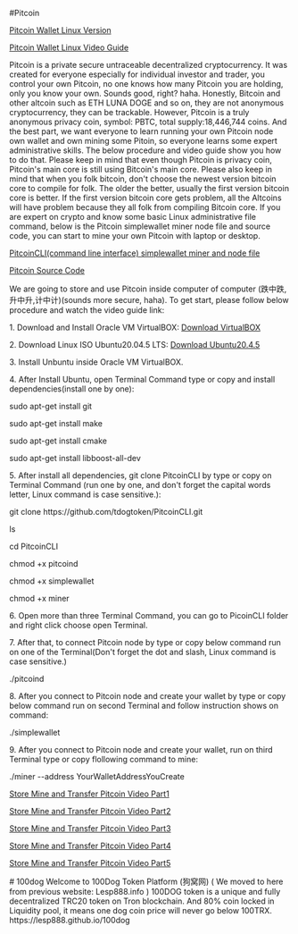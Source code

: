 #Pitcoin
<p> <a href="https://github.com/tdogtoken/pitcoinwallet" target="_blank" class="button">Pitcoin Wallet Linux Version</a></P>   
<p> <a href="https://youtu.be/Zk-xp5xiiGY" target="_blank" class="button">Pitcoin Wallet Linux Video Guide</a></P> 
     Pitcoin is a private secure untraceable decentralized cryptocurrency. It was created for everyone especially for individual investor and trader, you control your own Pitcoin, no one knows how many Pitcoin you are holding, only you know your own. Sounds good, right? haha. Honestly, Bitcoin and other altcoin such as ETH LUNA DOGE and so on, they are not anonymous cryptocurrency, they can be trackable. However, Pitcoin is a truly anonymous privacy coin, symbol: PBTC, total supply:18,446,744 coins.
     And the best part, we want everyone to learn running your own Pitcoin node own wallet and own mining some Pitoin, so everyone learns some expert administrative skills. The below procedure and video guide show you how to do that. Please keep in mind that even though Pitcoin is privacy coin, Pitcoin's main core is still using Bitcoin's main core. Please also keep in mind that when you folk bitcoin, don't choose the newest version bitcoin core to compile for folk. The older the better, usually the first version bitcoin core is better. If the first version bitcoin core gets problem, all the Altcoins will have problem because they all folk from compiling Bitcoin core. If you are expert on crypto and know some basic Linux administrative file command, below is the Pitcoin simplewallet miner node file and source code, you can start to mine your own Pitcoin with laptop or desktop.

<P><a href="https://github.com/tdogtoken/PitcoinCLI" target="_blank" class="button">PitcoinCLI(command line interface) simplewallet miner and node file</a> </P>
     <P><a href="https://github.com/tdogtoken/PitcoinSourceCode" target="_blank" class="button">Pitcoin Source Code</a> </P>
 <P> We are going to store and use Pitcoin inside computer of computer (跌中跌,升中升,计中计)(sounds more secure, haha). To get start, please follow below procedure and watch the video guide link:</P>
<p> 1. Download and Install Oracle VM VirtualBOX:  <a href="https://www.virtualbox.org/wiki/Downloads" target="_blank" class="button">Download VirtualBOX</a></P>
<p> 2. Download Linux ISO Ubuntu20.04.5 LTS:  <a href="https://releases.ubuntu.com/20.04.5/?_ga=2.256257410.804221981.1664673186-251296044.1663774267" target="_blank" class="button">Download Ubuntu20.4.5</a></P>
<p> 3. Install Unbuntu inside Oracle VM VirtualBOX.</P>
<p> 4. After Install Ubuntu, open Terminal Command  type or copy and install dependencies(install one by one): </P>
 
  <p>  sudo apt-get install git </P>
 
   <p> sudo apt-get install make  </P>
 
   <p> sudo apt-get install cmake </P>
 
   <p> sudo apt-get install libboost-all-dev  </P>
 
<p> 5. After install all dependencies, git clone PitcoinCLI by type or copy on Terminal Command (run one by one, and don't forget the capital words letter, Linux command is case sensitive.): </P>
   
 <p>   git clone https://github.com/tdogtoken/PitcoinCLI.git </P>
   
 <p>   ls  </P>
   
 <p>  cd PitcoinCLI </P>
   
 <p>  chmod +x pitcoind </P>
   
 <p>  chmod +x simplewallet </P>
   
  <p> chmod +x miner </P>
   
<p> 6. Open more than three Terminal Command, you can go to PicoinCLI folder and right click choose open Terminal. </P>

<p> 7. After that, to connect Pitcoin node by type or copy below command run on one of the Terminal(Don't forget the dot and slash, Linux command is case sensitive.)</P>
   
 <p>  ./pitcoind </P>
   
<p> 8. After you connect to Pitcoin node and create your wallet by type or copy below command run on second Terminal and follow instruction shows on command: </P>  
 <p>  ./simplewallet </P>  
<p> 9. After you connect to Pitcoin node and create your wallet, run on third Terminal type or copy flollowing command to mine:</P>
   
 <p>  ./miner --address YourWalletAddressYouCreate </P>
    
<P><a href="https://youtu.be/6rdx2x83eF4" target="_blank" class="button">Store Mine and Transfer Pitcoin Video Part1</a> </P>
<P><a href="https://youtu.be/ZBwNcbYxfBc" target="_blank" class="button">Store Mine and Transfer Pitcoin Video Part2</a> </P>
<P><a href="https://youtu.be/vlY-swnMwCI" target="_blank" class="button">Store Mine and Transfer Pitcoin Video Part3</a> </P>
<P><a href="https://youtu.be/tgZbx-UvhZU" target="_blank" class="button">Store Mine and Transfer Pitcoin Video Part4</a> </P>
<P><a href="https://youtu.be/6g8c247Use8" target="_blank" class="button">Store Mine and Transfer Pitcoin Video Part5</a> </P>
# 100dog
Welcome to 100Dog Token Platform (狗窝网) ( We moved to here from previous website: Lesp888.info )
100DOG token is a unique and fully decentralized TRC20 token on Tron blockchain. And 80% coin locked in Liquidity pool, it means one dog coin price will never go below 100TRX.
https://lesp888.github.io/100dog
